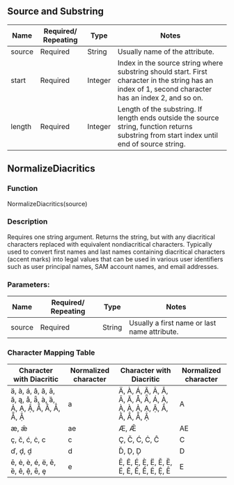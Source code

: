 ## Source and Substring

| Name   | Required/ Repeating | Type    | Notes                                                                                                          |
|--------|----------------------|---------|---------------------------------------------------------------------------------------------------------------|
| source | Required             | String  | Usually name of the attribute.                                                                                 |
| start  | Required             | Integer | Index in the source string where substring should start. First character in the string has an index of 1, second character has an index 2, and so on. |
| length | Required             | Integer | Length of the substring. If length ends outside the source string, function returns substring from start index until end of source string. |

## NormalizeDiacritics

### Function

NormalizeDiacritics(source)

### Description

Requires one string argument. Returns the string, but with any diacritical characters replaced with equivalent nondiacritical characters. Typically used to convert first names and last names containing diacritical characters (accent marks) into legal values that can be used in various user identifiers such as user principal names, SAM account names, and email addresses.

### Parameters:

| Name   | Required/ Repeating | Type   | Notes                                     |
|--------|----------------------|--------|-------------------------------------------|
| source | Required             | String | Usually a first name or last name attribute. |

### Character Mapping Table

| Character with Diacritic                                                                                   | Normalized character | Character with Diacritic                                                                                      | Normalized character |
|-------------------------------------------------------------------------------------------------------------|----------------------|---------------------------------------------------------------------------------------------------------------|----------------------|
| ä, à, á, â, ã, ā, ă, ą, å, ǟ, à, ȁ, Ả, Ạ, Ậ, Ắ, Ằ, Ẳ, Ẵ, Ặ | a                   | Ä, À, Á, Â, Ã, Ǎ, Ā, Ă, Å, Ǟ, Á, À, À, À, Ả, Ạ, Ậ, Ắ, Ằ, Ẳ, Ẵ, Ặ | A                   |
| æ, ǣ                                                                                                      | ae                  | Æ, Ǣ                                                                                                          | AE                  |
| ç, č, ć, ċ, c                                                                                             | c                   | Ç, Č, Ć, Ċ, Ĉ                                                                                               | C                   |
| ď, ḑ, ḏ                                                                                                  | d                   | Ď, Ḍ, Ḑ                                                                                                      | D                   |
| ē, ė, è, é, ë, ě, ȅ, ê, ệ, ȇ, ȩ                                                                          | e                   | Ē, Ê, É, È, Ë, Ě, Ȅ, Ë, Ĕ, Ế, Ề, Ẽ, Ệ, Ȇ                                                                     | E                   |